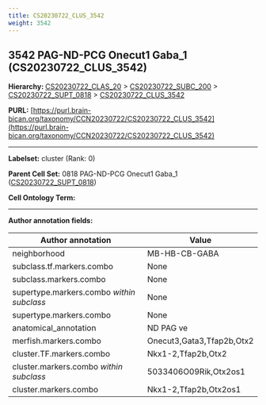 ```yaml
---
title: CS20230722_CLUS_3542
weight: 3542
---
```

## 3542 PAG-ND-PCG Onecut1 Gaba_1 (CS20230722_CLUS_3542)
<b>Hierarchy: </b>
[CS20230722_CLAS_20](../CS20230722_CLAS_20) >
[CS20230722_SUBC_200](../CS20230722_SUBC_200) >
[CS20230722_SUPT_0818](../CS20230722_SUPT_0818) >
[CS20230722_CLUS_3542](../CS20230722_CLUS_3542)

**PURL:** [https://purl.brain-bican.org/taxonomy/CCN20230722/CS20230722_CLUS_3542](https://purl.brain-bican.org/taxonomy/CCN20230722/CS20230722_CLUS_3542)

---


**Labelset:** cluster (Rank: 0)

**Parent Cell Set:** 0818 PAG-ND-PCG Onecut1 Gaba_1 ([CS20230722_SUPT_0818](../CS20230722_SUPT_0818))



**Cell Ontology Term:** 

[MARKER GENES.]: #


---

[TRANSFERRED ANNOTATIONS.]: #


[AUTHOR ANNOTATION FIELDS.]: #


**Author annotation fields:**

| Author annotation | Value |
|-------------------|-------|
|neighborhood|MB-HB-CB-GABA|
|subclass.tf.markers.combo|None|
|subclass.markers.combo|None|
|supertype.markers.combo _within subclass_|None|
|supertype.markers.combo|None|
|anatomical_annotation|ND PAG ve|
|merfish.markers.combo|Onecut3,Gata3,Tfap2b,Otx2|
|cluster.TF.markers.combo|Nkx1-2,Tfap2b,Otx2|
|cluster.markers.combo _within subclass_|5033406O09Rik,Otx2os1|
|cluster.markers.combo|Nkx1-2,Tfap2b,Otx2os1|
